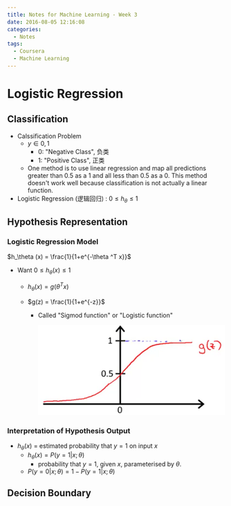 ```yaml
---
title: Notes for Machine Learning - Week 3
date: 2016-08-05 12:16:08
categories:
  - Notes
tags:
  - Coursera
  - Machine Learning
---
```


# Logistic Regression

## Classification

* Calssification Problem
  * $y\in {0,1}$
    * 0: "Negative Class",  负类
    * 1: "Positive Class", 正类
  * One method is to use linear regression and map all predictions greater than 0.5 as a 1 and all less than 0.5 as a 0. This method doesn't work well because classification is not actually a linear function.
* Logistic Regression (逻辑回归) : $0\le h_\theta \le 1$


<!-- more -->

## Hypothesis Representation

### Logistic Regression Model

$h_\theta (x) = \frac{1}{1+e^{-\theta ^T x}}$

* Want $0\le h_\theta(x)\le 1$

  * $h_\theta (x) = g(\theta ^T x)$

  * $g(z) = \frac{1}{1+e^{-z}}$

    * Called "Sigmod function" or "Logistic function"

      ![sigmod function](/images/sigmod_function.png)

### Interpretation of Hypothesis Output

* $h_\theta (x)$ = estimated probability that $y=1$ on input $x$
  * $h_\theta (x) = P(y=1|x; \theta)$
    * probability that $y=1$, given $x$, parameterised by $\theta$.
  * $P(y=0|x;\theta ) = 1 - P(y=1|x;\theta )$

## Decision Boundary

